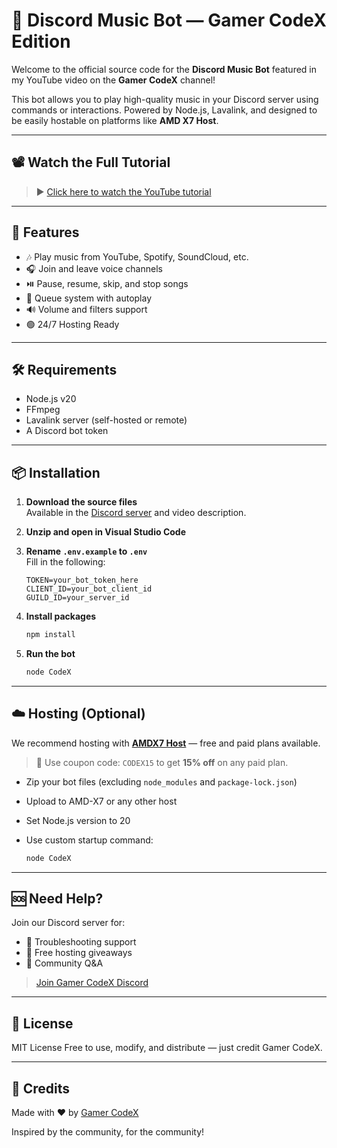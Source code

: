 
# 🎵 Discord Music Bot — Gamer CodeX Edition

Welcome to the official source code for the **Discord Music Bot** featured in my YouTube video on the **Gamer CodeX** channel!

This bot allows you to play high-quality music in your Discord server using commands or interactions. Powered by Node.js, Lavalink, and designed to be easily hostable on platforms like **AMD X7 Host**.

---

## 📽️ Watch the Full Tutorial

> ▶️ [Click here to watch the YouTube tutorial](https://youtube.com/@GamerCodeX)

---

## 📌 Features

- 🎶 Play music from YouTube, Spotify, SoundCloud, etc.
- 🎧 Join and leave voice channels
- ⏯️ Pause, resume, skip, and stop songs
- 📃 Queue system with autoplay
- 🔊 Volume and filters support
- 🟢 24/7 Hosting Ready

---

## 🛠️ Requirements

- Node.js v20
- FFmpeg
- Lavalink server (self-hosted or remote)
- A Discord bot token

---

## 📦 Installation

1. **Download the source files**  
   Available in the [Discord server](https://discord.gg/codexdev) and video description.

2. **Unzip and open in Visual Studio Code**

3. **Rename `.env.example` to `.env`**  
   Fill in the following:
   ```env
   TOKEN=your_bot_token_here
   CLIENT_ID=your_bot_client_id
   GUILD_ID=your_server_id
   ```

4. **Install packages**

   ```bash
   npm install
   ```

5. **Run the bot**

   ```bash
   node CodeX
   ```

---

## ☁️ Hosting (Optional)

We recommend hosting with **[AMDX7 Host]([https:///](https://discord.gg/NZ5uNsGuZu))** — free and paid plans available.

> 💸 Use coupon code: `CODEX15` to get **15% off** on any paid plan.

* Zip your bot files (excluding `node_modules` and `package-lock.json`)
* Upload to AMD-X7 or any other host
* Set Node.js version to 20
* Use custom startup command:

  ```bash
  node CodeX
  ```

---

## 🆘 Need Help?

Join our Discord server for:

* 🔧 Troubleshooting support
* 🎁 Free hosting giveaways
* 🧠 Community Q\&A

> [Join Gamer CodeX Discord](https://discord.gg/codexdev)

---

## 📜 License

MIT License
Free to use, modify, and distribute — just credit Gamer CodeX.

---

## 🙏 Credits

Made with ❤️ by [Gamer CodeX](https://youtube.com/@GamerCodeX)

Inspired by the community, for the community!


